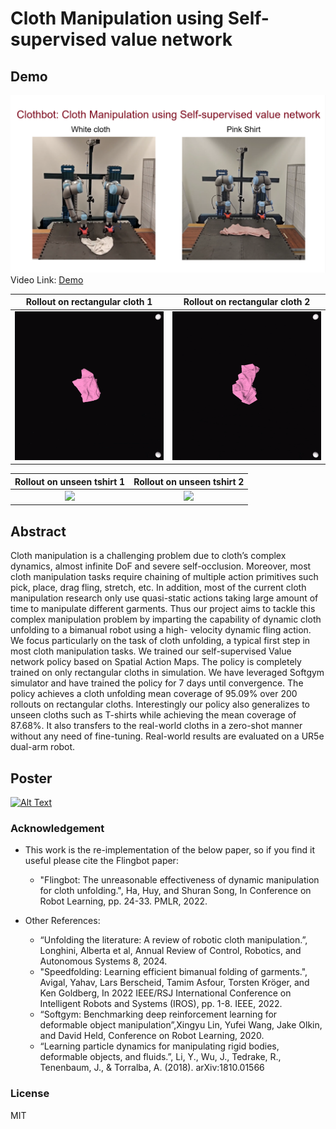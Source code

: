 # Cloth Manipulation using Self-supervised value network
	
[comment]: <>  (## _The Last Markdown Editor, Ever_)

<!-- [![N|Solid](https://cldup.com/dTxpPi9lDf.thumb.png)](https://nodesource.com/products/nsolid) -->

## Demo
[![Alt Text](assets_clothbot/Demo_Pic.png)](https://youtu.be/vcyFeuL4r6w?si=Km419zFCMDmrSFIV)
Video Link: [Demo](https://youtu.be/vcyFeuL4r6w?si=Km419zFCMDmrSFIV)

Rollout on rectangular cloth 1            |  Rollout on rectangular cloth 2
:-------------------------:|:-------------------------:
![](assets_clothbot/rect_cloth_rollout-1.gif)  |  ![](assets_clothbot/rect_cloth_rollout-2.gif)

Rollout on unseen tshirt 1            |  Rollout on unseen tshirt 2
:-------------------------:|:-------------------------:
![](assets_clothbot/tshirt-rollout-1.gif)  |  ![](assets_clothbot/tshirt-rollout-2.gif)

## Abstract
Cloth manipulation is a challenging problem due to cloth’s complex dynamics, almost infinite DoF and severe self-occlusion. Moreover, most cloth manipulation tasks require chaining of multiple action primitives such pick, place, drag fling, stretch, etc. In addition, most of the current cloth manipulation research only use quasi-static actions taking large amount of time to manipulate different garments. Thus our project aims to tackle this complex manipulation problem by imparting the capability of dynamic cloth unfolding to a bimanual robot using a high- velocity dynamic fling action. We focus particularly on the task of cloth unfolding, a typical first step in most cloth manipulation tasks. We trained our self-supervised Value network policy based on Spatial Action Maps. The policy is completely trained on only rectangular cloths in simulation. We have leveraged Softgym simulator and have trained the policy for 7 days until convergence. The policy achieves a cloth unfolding mean coverage of 95.09% over 200 rollouts on rectangular cloths. Interestingly our policy also generalizes to unseen cloths such as T-shirts while achieving the mean coverage of 87.68%. It also transfers to the real-world cloths in a zero-shot manner without any need of fine-tuning. Real-world results are evaluated on a UR5e dual-arm robot.     



## Poster
[![Alt Text](assets_clothbot/G1_Poster_Clothbot_Printed_image.jpg)](assets_clothbot/G1_Poster_Clothbot_Printed.pdf)


### Acknowledgement

+ This work is the re-implementation of the below paper, so if you find it useful please cite the Flingbot paper: 
    + "Flingbot: The unreasonable effectiveness of dynamic manipulation for cloth unfolding.", Ha, Huy, and Shuran Song, In Conference on Robot Learning, pp. 24-33. PMLR, 2022.

+ Other References:
    + “Unfolding the literature: A review of robotic cloth manipulation.”, Longhini, Alberta et al, Annual Review of Control, Robotics, and Autonomous Systems 8, 2024. 
    + "Speedfolding: Learning efficient bimanual folding of garments.", Avigal, Yahav, Lars Berscheid, Tamim Asfour, Torsten Kröger, and Ken Goldberg, In 2022 IEEE/RSJ International Conference on Intelligent Robots and Systems (IROS), pp. 1-8. IEEE, 2022.
    + “Softgym: Benchmarking deep reinforcement learning for deformable object manipulation”,Xingyu Lin, Yufei Wang, Jake Olkin, and David Held, Conference on Robot Learning, 2020. 
    + “Learning particle dynamics for manipulating rigid bodies, deformable objects, and fluids.”, Li, Y., Wu, J., Tedrake, R., Tenenbaum, J., & Torralba, A. (2018). arXiv:1810.01566


### License

MIT


